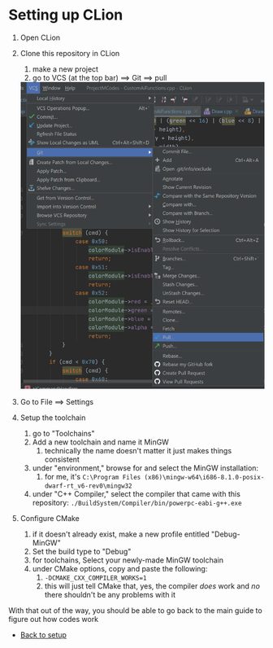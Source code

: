 # Setting up CLion

1. Open CLion
2. Clone this repository in CLion 
   1. make a new project
   2. go to VCS (at the top bar) ==> Git ==> pull
    <img src="..\README_Resources\VCS_Pull_Path.png" alt="VCS Pull Path"  />

3. Go to File ==> Settings
4. Setup the toolchain
   1. go to "Toolchains"
   2. Add a new toolchain and name it MinGW
      1. technically the name doesn't matter it just makes things consistent
   3. under "environment," browse for and select the MinGW installation:
      1. for me, it's `C:\Program Files (x86)\mingw-w64\i686-8.1.0-posix-dwarf-rt_v6-rev0\mingw32`
   4. under "C++ Compiler," select the compiler that came with this repository: `./BuildSystem/Compiler/bin/powerpc-eabi-g++.exe`
5. Configure CMake
   1. if it doesn't already exist, make a new profile entitled "Debug-MinGW"
   2. Set the build type to "Debug"   
   3. for toolchains, Select your newly-made MinGW toolchain 
   4. under CMake options, copy and paste the following:
      1. `-DCMAKE_CXX_COMPILER_WORKS=1`
      2. this will just tell CMake that, yes, the compiler *does* work and *no* there shouldn't be any problems with it

With that out of the way, you should be able to go back to the main guide to figure out how codes work

- [Back to setup](../README.md)